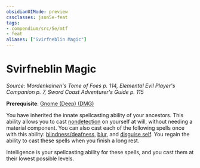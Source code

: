 ```yaml
---
obsidianUIMode: preview
cssclasses: json5e-feat
tags:
- compendium/src/5e/mtf
- feat
aliases: ["Svirfneblin Magic"]
---
```

# Svirfneblin Magic
*Source: Mordenkainen's Tome of Foes p. 114, Elemental Evil Player's Companion p. 7, Sword Coast Adventurer's Guide p. 115*  

**Prerequisite**: [Gnome (Deep) (DMG)](/Systems/5e/races/gnome-deep-dmg.md)

You have inherited the innate spellcasting ability of your ancestors. This ability allows you to cast [nondetection](/Systems/5e/spells/nondetection.md) on yourself at will, without needing a material component. You can also cast each of the following spells once with this ability: [blindness/deafness](/Systems/5e/spells/blindness-deafness.md), [blur](/Systems/5e/spells/blur.md), and [disguise self](/Systems/5e/spells/disguise-self.md). You regain the ability to cast these spells when you finish a long rest.

Intelligence is your spellcasting ability for these spells, and you cast them at their lowest possible levels.